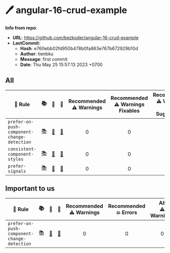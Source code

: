 # 🖊️ angular-16-crud-example

**Info from repo**:
- **URL**: <https://github.com/bezkoder/angular-16-crud-example>
- **LastCommit**:
	- **Hash**: e760ebb02fd950b478b0fa863e767b672929b10d
	- **Author**: tienbku
	- **Message**: first commit
	- **Date**: Thu May 25 15:57:13 2023 +0700

## All

| 📏 Rule | 📚 | 📄 | 🧪 | Recommended<br>⚠️ Warnings | Recommended<br>⚠️ Warnings<br>Fixables | Recommended<br>⚠️ Warnings<br>With Suggestions | Recommended<br>💥 Errors | Recommended<br>💥 Errors<br>Fixables | Recommended<br>💥 Errors<br>With Suggestions | All<br>⚠️ Warnings | All<br>⚠️ Warnings<br>Fixables | All<br>⚠️ Warnings<br>With Suggestions | All<br>💥 Errors | All<br>💥 Errors<br>Fixables | All<br>💥 Errors<br>With Suggestions | 🔧 | ✅ | 💡 |
| --- | :--: | :--: | :--: | :--: | :--: | :--: | :--: | :--: | :--: | :--: | :--: | :--: | :--: | :--: | :--: | :--: | :--: | :--: |
| `prefer-on-push-component-change-detection` | [📚](https://github.com/angular-eslint/angular-eslint/blob/main/packages/eslint-plugin/docs/rules/prefer-on-push-component-change-detection.md) | [📄](https://github.com/angular-eslint/angular-eslint/blob/main/packages/eslint-plugin/src/rules/prefer-on-push-component-change-detection.ts) | [🧪](https://github.com/angular-eslint/angular-eslint/blob/main/packages/eslint-plugin/tests/rules/prefer-on-push-component-change-detection) | 0 | 0 | 0 | 0 | 0 | 0 | 0 | 0 | 0 | 4 | 0 | 4 |  |  | 💡 |
| `consistent-component-styles` | [📚](https://github.com/angular-eslint/angular-eslint/blob/main/packages/eslint-plugin/docs/rules/consistent-component-styles.md) | [📄](https://github.com/angular-eslint/angular-eslint/blob/main/packages/eslint-plugin/src/rules/consistent-component-styles.ts) | [🧪](https://github.com/angular-eslint/angular-eslint/blob/main/packages/eslint-plugin/tests/rules/consistent-component-styles) | 0 | 0 | 0 | 0 | 0 | 0 | 0 | 0 | 0 | 4 | 4 | 0 | 🔧 |  |  |
| `prefer-signals` | [📚](https://github.com/angular-eslint/angular-eslint/blob/main/packages/eslint-plugin/docs/rules/prefer-signals.md) | [📄](https://github.com/angular-eslint/angular-eslint/blob/main/packages/eslint-plugin/src/rules/prefer-signals.ts) | [🧪](https://github.com/angular-eslint/angular-eslint/blob/main/packages/eslint-plugin/tests/rules/prefer-signals) | 0 | 0 | 0 | 0 | 0 | 0 | 0 | 0 | 0 | 2 | 0 | 0 | 🔧 |  |  |



## Important to us

| 📏 Rule | 📚 | 📄 | 🧪 | Recommended<br>⚠️ Warnings | Recommended<br>💥 Errors | All<br>⚠️ Warnings | All<br>💥 Errors | 🔧 | ✅ | 💡 |
| --- | :--: | :--: | :--: | :--: | :--: | :--: | :--: | :--: | :--: | :--: |
| `prefer-on-push-component-change-detection` | [📚](https://github.com/angular-eslint/angular-eslint/blob/main/packages/eslint-plugin/docs/rules/prefer-on-push-component-change-detection.md) | [📄](https://github.com/angular-eslint/angular-eslint/blob/main/packages/eslint-plugin/src/rules/prefer-on-push-component-change-detection.ts) | [🧪](https://github.com/angular-eslint/angular-eslint/blob/main/packages/eslint-plugin/tests/rules/prefer-on-push-component-change-detection) | 0 | 0 | 0 | 4 |  |  | 💡 |



